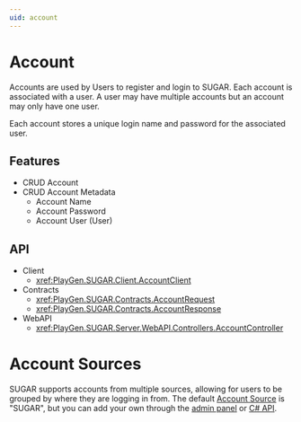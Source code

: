 ```yaml
---
uid: account
---
```


# Account
Accounts are used by Users to register and login to SUGAR.
Each account is associated with a user. A user may have multiple accounts but an account may only have one user.

Each account stores a unique login name and password for the associated user.

## Features
* CRUD Account
* CRUD Account Metadata
	* Account Name
	* Account Password
	* Account User (User)

## API
* Client
	* <xref:PlayGen.SUGAR.Client.AccountClient>
* Contracts
	* <xref:PlayGen.SUGAR.Contracts.AccountRequest>
	* <xref:PlayGen.SUGAR.Contracts.AccountResponse>
* WebAPI
	* <xref:PlayGen.SUGAR.Server.WebAPI.Controllers.AccountController>
   
# Account Sources
SUGAR supports accounts from multiple sources, allowing for users to be grouped by where they are logging in from. The default [Account Source](http://docs.sugarengine.org/api/PlayGen.SUGAR.Server.Model.AccountSource.html) is "SUGAR", but you can add your own through the [admin panel](../features/admin/accountsources.md) or [C# API](http://docs.sugarengine.org/api/PlayGen.SUGAR.Server.WebAPI.Controllers.AccountSourceController.html).
